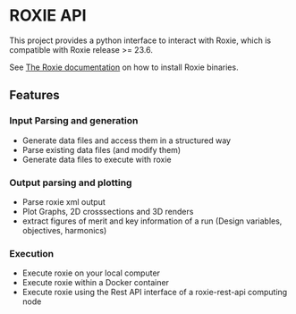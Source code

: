 # ROXIE API

This project provides a python interface to interact with Roxie, which is compatible with Roxie release >= 23.6.

See [The Roxie documentation](https://roxie.docs.cern.ch/) on how to install Roxie binaries.

## Features

### Input Parsing and generation

- Generate data files and access them in a structured way
- Parse existing data files (and modify them)
- Generate data files to execute with roxie

### Output parsing and plotting

- Parse roxie xml output
- Plot Graphs, 2D crosssections and 3D renders
- extract figures of merit and key information of a run (Design variables, objectives, harmonics)

### Execution

- Execute roxie on your local computer
- Execute roxie within a Docker container
- Execute roxie using the Rest API interface of a roxie-rest-api computing node
